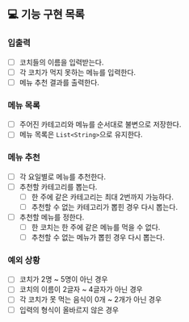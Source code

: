 ## 💻 기능 구현 목록

### 입출력
- [ ] 코치들의 이름을 입력받는다.
- [ ] 각 코치가 먹지 못하는 메뉴를 입력한다.
- [ ] 메뉴 추천 결과를 출력한다.

### 메뉴 목록
- [ ] 주어진 카테고리와 메뉴를 순서대로 불변으로 저장한다.
- [ ] 메뉴 목록은 `List<String>`으로 유지한다.

### 메뉴 추천
- [ ] 각 요일별로 메뉴를 추천한다.
- [ ] 추천할 카테고리를 뽑는다.
  - [ ] 한 주에 같은 카테고리는 최대 2번까지 가능하다.
  - [ ] 추천할 수 없는 카테고리가 뽑힌 경우 다시 뽑는다.
- [ ] 추천할 메뉴를 정한다.
  - [ ] 한 코치는 한 주에 같은 메뉴를 먹을 수 없다.
  - [ ] 추천할 수 없는 메뉴가 뽑힌 경우 다시 뽑는다.

### 예외 상황
- [ ] 코치가 2명 ~ 5명이 아닌 경우
- [ ] 코치의 이름이 2글자 ~ 4글자가 아닌 경우
- [ ] 각 코치가 못 먹는 음식이 0개 ~ 2개가 아닌 경우
- [ ] 입력의 형식이 올바르지 않은 경우
